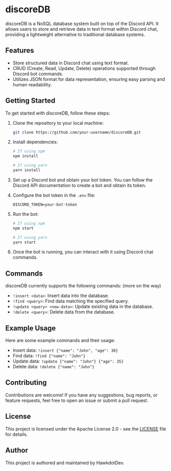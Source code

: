 # discoreDB

discoreDB is a NoSQL database system built on top of the Discord API. It allows users to store and retrieve data in text format within Discord chat, providing a lightweight alternative to traditional database systems.

## Features

- Store structured data in Discord chat using text format.
- CRUD (Create, Read, Update, Delete) operations supported through Discord bot commands.
- Utilizes JSON format for data representation, ensuring easy parsing and human readability.

## Getting Started

To get started with discoreDB, follow these steps:

1. Clone the repository to your local machine:

    ```bash
    git clone https://github.com/your-username/discoreDB.git
    ```

2. Install dependencies:

    ```bash
    # If using npm
    npm install

    # If using yarn
    yarn install
    ```

3. Set up a Discord bot and obtain your bot token. You can follow the Discord API documentation to create a bot and obtain its token.

4. Configure the bot token in the `.env` file:

    ```plaintext
    DISCORD_TOKEN=your-bot-token
    ```

5. Run the bot:

    ```bash
    # If using npm
    npm start

    # If using yarn
    yarn start
    ```

6. Once the bot is running, you can interact with it using Discord chat commands.

## Commands

discoreDB currently supports the following commands: (more on the way)

- `!insert <data>`: Insert data into the database.
- `!find <query>`: Find data matching the specified query.
- `!update <query> <new-data>`: Update existing data in the database.
- `!delete <query>`: Delete data from the database.

## Example Usage

Here are some example commands and their usage:

- Insert data: `!insert {"name": "John", "age": 30}`
- Find data: `!find {"name": "John"}`
- Update data: `!update {"name": "John"} {"age": 35}`
- Delete data: `!delete {"name": "John"}`

## Contributing

Contributions are welcome! If you have any suggestions, bug reports, or feature requests, feel free to open an issue or submit a pull request.

## License

This project is licensed under the Apache License 2.0 - see the [LICENSE](LICENSE) file for details.

## Author

This project is authored and maintained by HawkdotDev.
